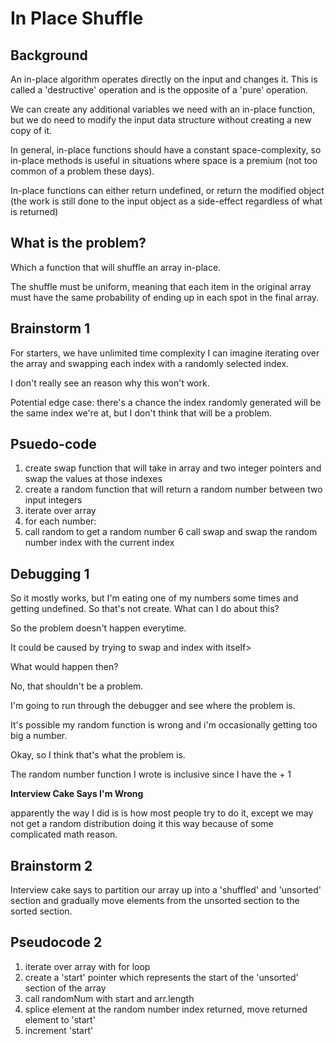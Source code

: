 # In Place Shuffle

## Background

An in-place algorithm operates directly on the input and changes it.
This is called a 'destructive' operation and is the opposite of a 'pure' operation.

We can create any additional variables we need with an in-place function, but we do need to modify the input data structure without creating a new copy of it.

In general, in-place functions should have a constant space-complexity, so in-place methods is useful in situations where space is a premium (not too common of a problem these days).

In-place functions can either return undefined, or return the modified object (the work is still done to the input object as a side-effect regardless of what is returned)

## What is the problem?

Which a function that will shuffle an array in-place.

The shuffle must be uniform, meaning that each item in the original array must have the same probability of ending up in each spot in the final array.

## Brainstorm 1

For starters, we have unlimited time complexity
I can imagine iterating over the array and swapping each index with a randomly selected index.

I don't really see an reason why this won't work.

Potential edge case: there's a chance the index randomly generated will be the same index we're at, but I don't think that will be a problem.

## Psuedo-code

1. create swap function that will take in array and two integer pointers and swap the values at those indexes
2. create a random function that will return a random number between two input integers
3. iterate over array
4. for each number:
5. call random to get a random number
   6 call swap and swap the random number index with the current index

## Debugging 1

So it mostly works, but I'm eating one of my numbers some times and getting undefined. So that's not create. What can I do about this?

So the problem doesn't happen everytime.

It could be caused by trying to swap and index with itself>

What would happen then?

No, that shouldn't be a problem.

I'm going to run through the debugger and see where the problem is.

It's possible my random function is wrong and i'm occasionally getting too big a number.

Okay, so I think that's what the problem is.

The random number function I wrote is inclusive since I have the + 1

**Interview Cake Says I'm Wrong**

apparently the way I did is is how most people try to do it, except we may not get a random distribution doing it this way because of some complicated math reason.

## Brainstorm 2

Interview cake says to partition our array up into a 'shuffled' and 'unsorted' section and gradually move elements from the unsorted section to the sorted section.

## Pseudocode 2

1. iterate over array with for loop
2. create a 'start' pointer which represents the start of the 'unsorted' section of the array
3. call randomNum with start and arr.length
4. splice element at the random number index returned, move returned element to 'start'
5. increment 'start'

